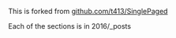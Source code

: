 
This is forked from [github.com/t413/SinglePaged](https://github.com/t413/SinglePaged)

Each of the sections is in 2016/_posts
